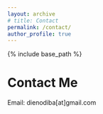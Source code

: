 ```yaml
---
layout: archive
# title: Contact
permalink: /contact/
author_profile: true
---
```


{% include base_path %}

# Contact Me

Email: dienodiba[at]gmail.com

